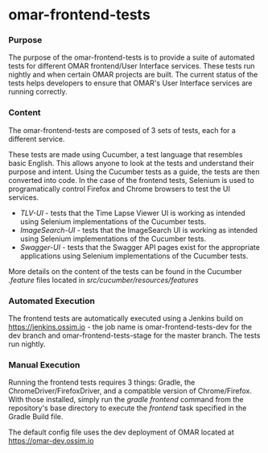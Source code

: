 # omar-frontend-tests

### Purpose

The purpose of the omar-frontend-tests is to provide a suite of automated tests for different OMAR frontend/User Interface services. These tests run nightly and when certain OMAR projects are built. The current status of the tests helps developers to ensure that OMAR's User Interface services are running correctly.

### Content

The omar-frontend-tests are composed of 3 sets of tests, each for a different service.

These tests are made using Cucumber, a test language that resembles basic English. This allows anyone to look at the tests and understand their purpose and intent. Using the Cucumber tests as a guide, the tests are then converted into code. In the case of the frontend tests, Selenium is used to programatically control Firefox and Chrome browsers to test the UI services.

- *TLV-UI* - tests that the Time Lapse Viewer UI is working as intended using Selenium implementations of the Cucumber tests.
- *ImageSearch-UI* - tests that the ImageSearch UI is working as intended using Selenium implementations of the Cucumber tests.
- *Swagger-UI* - tests that the Swagger API pages exist for the appropriate applications using Selenium implementations of the Cucumber tests.

More details on the content of the tests can be found in the Cucumber *.feature* files located in *src/cucumber/resources/features*

### Automated Execution

The frontend tests are automatically executed using a Jenkins build on https://jenkins.ossim.io - the job name is omar-frontend-tests-dev for the dev branch and omar-frontend-tests-stage for the master branch. The tests run nightly.

### Manual Execution

Running the frontend tests requires 3 things: Gradle, the ChromeDriver/FirefoxDriver, and a compatible version of Chrome/Firefox. With those installed, simply run the *gradle frontend* command from the repository's base directory to execute the *frontend* task specified in the Gradle Build file.

The default config file uses the dev deployment of OMAR located at https://omar-dev.ossim.io
